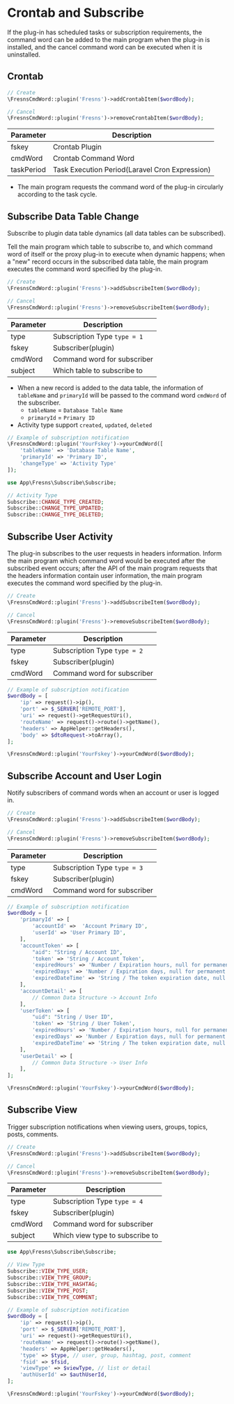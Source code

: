 # Crontab and Subscribe

If the plug-in has scheduled tasks or subscription requirements, the command word can be added to the main program when the plug-in is installed, and the cancel command word can be executed when it is uninstalled.

## Crontab

```php
// Create
\FresnsCmdWord::plugin('Fresns')->addCrontabItem($wordBody);

// Cancel
\FresnsCmdWord::plugin('Fresns')->removeCrontabItem($wordBody);
```

| Parameter | Description |
| --- | --- |
| fskey | Crontab Plugin |
| cmdWord | Crontab Command Word |
| taskPeriod | Task Execution Period(Laravel Cron Expression) |

- The main program requests the command word of the plug-in circularly according to the task cycle. 

## Subscribe Data Table Change

Subscribe to plugin data table dynamics (all data tables can be subscribed).

Tell the main program which table to subscribe to, and which command word of itself or the proxy plug-in to execute when dynamic happens; when a "new" record occurs in the subscribed data table, the main program executes the command word specified by the plug-in.

```php
// Create
\FresnsCmdWord::plugin('Fresns')->addSubscribeItem($wordBody);

// Cancel
\FresnsCmdWord::plugin('Fresns')->removeSubscribeItem($wordBody);
```

| Parameter | Description |
| --- | --- |
| type | Subscription Type `type = 1` |
| fskey | Subscriber(plugin) |
| cmdWord | Command word for subscriber |
| subject | Which table to subscribe to |

- When a new record is added to the data table, the information of `tableName` and `primaryId` will be passed to the command word `cmdWord` of the subscriber.
    - `tableName` = `Database Table Name`
    - `primaryId` = `Primary ID`
- Activity type support `created`, `updated`, `deleted`

```php
// Example of subscription notification
\FresnsCmdWord::plugin('YourFskey')->yourCmdWord([
    'tableName' => 'Database Table Name',
    'primaryId' => 'Primary ID',
    'changeType' => 'Activity Type'
]);
```

```php
use App\Fresns\Subscribe\Subscribe;

// Activity Type
Subscribe::CHANGE_TYPE_CREATED;
Subscribe::CHANGE_TYPE_UPDATED;
Subscribe::CHANGE_TYPE_DELETED;
```

## Subscribe User Activity

The plug-in subscribes to the user requests in headers information. Inform the main program which command word would be executed after the subscribed event occurs; after the API of the main program requests that the headers information contain user information, the main program executes the command word specified by the plug-in.

```php
// Create
\FresnsCmdWord::plugin('Fresns')->addSubscribeItem($wordBody);

// Cancel
\FresnsCmdWord::plugin('Fresns')->removeSubscribeItem($wordBody);
```

| Parameter | Description |
| --- | --- |
| type | Subscription Type `type = 2` |
| fskey | Subscriber(plugin) |
| cmdWord | Command word for subscriber |

```php
// Example of subscription notification
$wordBody = [
    'ip' => request()->ip(),
    'port' => $_SERVER['REMOTE_PORT'],
    'uri' => request()->getRequestUri(),
    'routeName' => request()->route()->getName(),
    'headers' => AppHelper::getHeaders(),
    'body' => $dtoRequest->toArray(),
];

\FresnsCmdWord::plugin('YourFskey')->yourCmdWord($wordBody);
```

## Subscribe Account and User Login

Notify subscribers of command words when an account or user is logged in.

```php
// Create
\FresnsCmdWord::plugin('Fresns')->addSubscribeItem($wordBody);

// Cancel
\FresnsCmdWord::plugin('Fresns')->removeSubscribeItem($wordBody);
```

| Parameter | Description |
| --- | --- |
| type | Subscription Type `type = 3` |
| fskey | Subscriber(plugin) |
| cmdWord | Command word for subscriber |

```php
// Example of subscription notification
$wordBody = [
    'primaryId' => [
        'accountId' =>  'Account Primary ID',
        'userId' => 'User Primary ID',
    ],
    'accountToken' => [
        "aid": "String / Account ID",
        'token' => 'String / Account Token',
        'expiredHours' => 'Number / Expiration hours, null for permanent',
        'expiredDays' => 'Number / Expiration days, null for permanent',
        'expiredDateTime' => 'String / The token expiration date, null for permanent, in the format Y-m-d H:i:s'
    ],
    'accountDetail' => [
        // Common Data Structure -> Account Info
    ],
    'userToken' => [
        "uid": "String / User ID",
        'token' => 'String / User Token',
        'expiredHours' => 'Number / Expiration hours, null for permanent',
        'expiredDays' => 'Number / Expiration days, null for permanent',
        'expiredDateTime' => 'String / The token expiration date, null for permanent, in the format Y-m-d H:i:s'
    ],
    'userDetail' => [
        // Common Data Structure -> User Info
    ],
];

\FresnsCmdWord::plugin('YourFskey')->yourCmdWord($wordBody);
```

## Subscribe View

Trigger subscription notifications when viewing users, groups, topics, posts, comments.

```php
// Create
\FresnsCmdWord::plugin('Fresns')->addSubscribeItem($wordBody);

// Cancel
\FresnsCmdWord::plugin('Fresns')->removeSubscribeItem($wordBody);
```

| Parameter | Description |
| --- | --- |
| type | Subscription Type `type = 4` |
| fskey | Subscriber(plugin) |
| cmdWord | Command word for subscriber |
| subject | Which view type to subscribe to |

```php
use App\Fresns\Subscribe\Subscribe;

// View Type
Subscribe::VIEW_TYPE_USER;
Subscribe::VIEW_TYPE_GROUP;
Subscribe::VIEW_TYPE_HASHTAG;
Subscribe::VIEW_TYPE_POST;
Subscribe::VIEW_TYPE_COMMENT;
```

```php
// Example of subscription notification
$wordBody = [
    'ip' => request()->ip(),
    'port' => $_SERVER['REMOTE_PORT'],
    'uri' => request()->getRequestUri(),
    'routeName' => request()->route()->getName(),
    'headers' => AppHelper::getHeaders(),
    'type' => $type, // user, group, hashtag, post, comment
    'fsid' => $fsid,
    'viewType' => $viewType, // list or detail
    'authUserId' => $authUserId,
];

\FresnsCmdWord::plugin('YourFskey')->yourCmdWord($wordBody);
```
